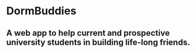# DormBuddies

## A web app to help current and prospective university students in building life-long friends.
